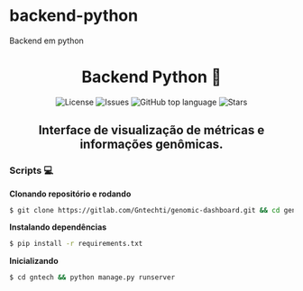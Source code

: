 # backend-python
Backend em python
<h1 align="center"><b>Backend Python 💾</b></h1>
<p align="center">
 <a href="LICENSE" style="text-decoration: none">
    <img alt="License" src="https://img.shields.io/github/license/Vitorrrocha/backend-python?color=1873CD" />
  </a>

  <a href="https://img.shields.io/github/issues/Vitorrrocha/backend-python" style="text-decoration: none">
    <img alt="Issues" src="https://img.shields.io/github/issues/Vitorrrocha/backend-python?color=1873CD" />
  </a>

  <a href="https://github.com/Vitorrrocha/backend-python" style="text-decoration: none">
    <img alt="GitHub top language" src="https://img.shields.io/github/languages/top/Vitorrrocha/backend-python?color=34CB79" />
  </a>
  
  <a href="https://img.shields.io/github/stars/Vitorrrocha/backend-python" style="text-decoration: none">
    <img alt="Stars" src="https://img.shields.io/github/stars/Vitorrrocha/backend-python?color=1873CD" />
  </a>
</p>
<h2 align="center"><b>Interface de visualização de métricas e informações genômicas.</b></h2>

### Scripts 💻

**Clonando repositório e rodando**

```bash
$ git clone https://gitlab.com/Gntechti/genomic-dashboard.git && cd genomic-dashboard
```

**Instalando dependências**

```bash
$ pip install -r requirements.txt
```

**Inicializando**

```bash
$ cd gntech && python manage.py runserver
```
